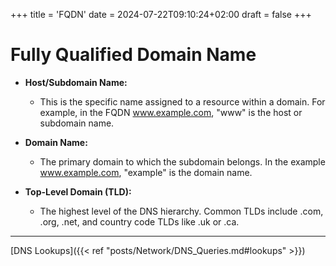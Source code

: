 +++
title = 'FQDN'
date = 2024-07-22T09:10:24+02:00
draft = false
+++

# Fully Qualified Domain Name

- **Host/Subdomain Name:** 
    - This is the specific name assigned to a resource within a domain. For example, in the FQDN www.example.com, "www" is the host or subdomain name.

- **Domain Name:** 
   - The primary domain to which the subdomain belongs. In the example www.example.com, "example" is the domain name.

- **Top-Level Domain (TLD):**
    - The highest level of the DNS hierarchy. Common TLDs include .com, .org, .net, and country code TLDs like .uk or .ca.


---
[DNS Lookups]({{< ref "posts/Network/DNS_Queries.md#lookups" >}})
